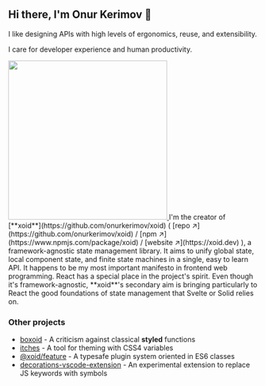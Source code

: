 ## Hi there, I'm Onur Kerimov 👋

I like designing APIs with high levels of ergonomics, reuse, and extensibility. 

I care for developer experience and human productivity.

  <a href="https://xoid.dev">
    <img width="320" src="https://raw.githubusercontent.com/onurkerimov/xoid/master/assets/logo-full.svg" />
  </a>
I'm the creator of [**xoid**](https://github.com/onurkerimov/xoid) ( [repo ↗︎](https://github.com/onurkerimov/xoid) / [npm ↗︎](https://www.npmjs.com/package/xoid) / [website ↗︎](https://xoid.dev) ), a framework-agnostic state management library. It aims to unify global state, local component state, and finite state machines in a single, easy to learn API. It happens to be my most important manifesto in frontend web programming. React has a special place in the project's spirit. Even though it's framework-agnostic, **xoid**'s secondary aim is bringing particularly to React the good foundations of state management that Svelte or Solid relies on.

### Other projects
- [boxoid](https://github.com/onurkerimov/boxoid) - A criticism against classical **styled** functions
- [itches](https://github.com/onurkerimov/itches) - A tool for theming with CSS4 variables
- [@xoid/feature](https://www.npmjs.com/package/@xoid/feature) - A typesafe plugin system oriented in ES6 classes
- [decorations-vscode-extension](https://github.com/onurkerimov/decorations-vscode-extension) - An experimental extension to replace JS keywords with symbols
